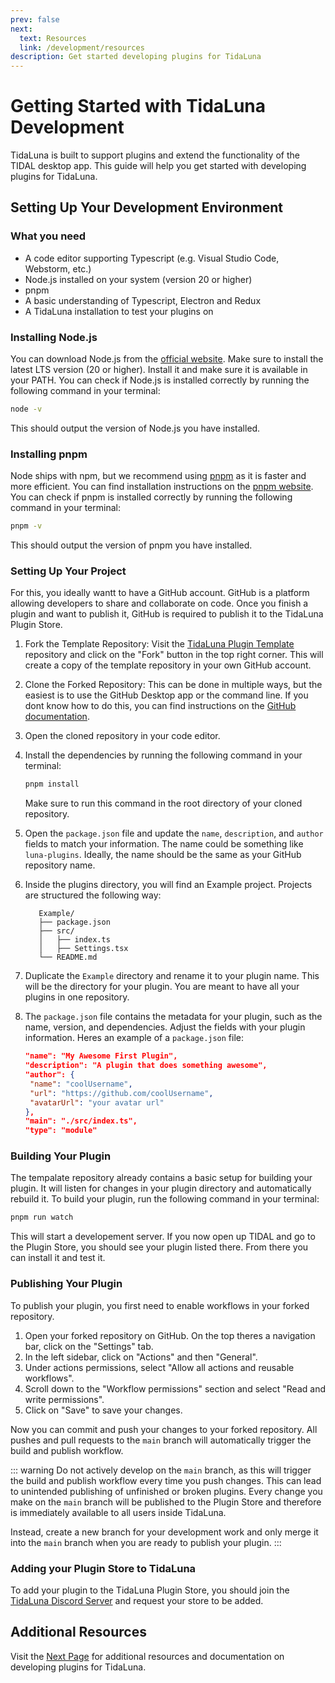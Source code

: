 ```yaml
---
prev: false
next:
  text: Resources
  link: /development/resources
description: Get started developing plugins for TidaLuna
---
```


# Getting Started with TidaLuna Development

TidaLuna is built to support plugins and extend the functionality of the TIDAL desktop app.
This guide will help you get started with developing plugins for TidaLuna.

## Setting Up Your Development Environment

### What you need

- A code editor supporting Typescript (e.g. Visual Studio Code, Webstorm, etc.)
- Node.js installed on your system (version 20 or higher)
- pnpm
- A basic understanding of Typescript, Electron and Redux
- A TidaLuna installation to test your plugins on

### Installing Node.js

You can download Node.js from the [official website](https://nodejs.org/). Make sure to install the latest LTS version (20 or higher).
Install it and make sure it is available in your PATH. You can check if Node.js is installed correctly by running the following command in your terminal:

```bash
node -v
```

This should output the version of Node.js you have installed.

### Installing pnpm

Node ships with npm, but we recommend using [pnpm](https://pnpm.io/) as it is faster and more efficient.
You can find installation instructions on the [pnpm website](https://pnpm.io/installation).
You can check if pnpm is installed correctly by running the following command in your terminal:

```bash
pnpm -v
```

This should output the version of pnpm you have installed.

### Setting Up Your Project

For this, you ideally wantt to have a GitHub account. GitHub is a platform allowing developers to share and collaborate on code.
Once you finish a plugin and want to publish it, GitHub is required to publish it to the TidaLuna Plugin Store.

1. Fork the Template Repository:
   Visit the [TidaLuna Plugin Template](https://github.com/Inrixia/luna-template) repository and click on the "Fork" button in the top right corner.
   This will create a copy of the template repository in your own GitHub account.
2. Clone the Forked Repository:
   This can be done in multiple ways, but the easiest is to use the GitHub Desktop app or the command line.
   If you dont know how to do this, you can find instructions on the [GitHub documentation](https://docs.github.com/en/get-started/quickstart/fork-a-repo).
3. Open the cloned repository in your code editor.
4. Install the dependencies by running the following command in your terminal:

   ```bash
   pnpm install
   ```

   Make sure to run this command in the root directory of your cloned repository.

5. Open the `package.json` file and update the `name`, `description`, and `author` fields to match your information. The name could be something like `luna-plugins`.
   Ideally, the name should be the same as your GitHub repository name.
6. Inside the plugins directory, you will find an Example project. Projects are structured the following way:

   ```
      Example/
      ├── package.json
      ├── src/
      │   ├── index.ts
      │   ├── Settings.tsx
      └── README.md
   ```

7. Duplicate the `Example` directory and rename it to your plugin name. This will be the directory for your plugin.
   You are meant to have all your plugins in one repository.

8. The `package.json` file contains the metadata for your plugin, such as the name, version, and dependencies. Adjust the fields with your plugin information.
   Heres an example of a `package.json` file:

   ```json
   "name": "My Awesome First Plugin",
   "description": "A plugin that does something awesome",
   "author": {
   	"name": "coolUsername",
   	"url": "https://github.com/coolUsername",
   	"avatarUrl": "your avatar url"
   },
   "main": "./src/index.ts",
   "type": "module"
   ```

### Building Your Plugin

The tempalate repository already contains a basic setup for building your plugin. It will listen for changes in your plugin directory and automatically rebuild it.
To build your plugin, run the following command in your terminal:

```bash
pnpm run watch
```

This will start a developement server. If you now open up TIDAL and go to the Plugin Store, you should see your plugin listed there. From there you can install it and test it.

### Publishing Your Plugin

To publish your plugin, you first need to enable workflows in your forked repository.

1. Open your forked repository on GitHub. On the top theres a navigation bar, click on the "Settings" tab.
2. In the left sidebar, click on "Actions" and then "General".
3. Under actions permissions, select "Allow all actions and reusable workflows".
4. Scroll down to the "Workflow permissions" section and select "Read and write permissions".
5. Click on "Save" to save your changes.

Now you can commit and push your changes to your forked repository. All pushes and pull requests to the `main` branch will automatically trigger the build and publish workflow.

::: warning
Do not actively develop on the `main` branch, as this will trigger the build and publish workflow every time you push changes.
This can lead to unintended publishing of unfinished or broken plugins. Every change you make on the `main` branch will be published to the Plugin Store and
therefore is immediately available to all users inside TidaLuna.

Instead, create a new branch for your development work and only merge it into the `main` branch when you are ready to publish your plugin.
:::

### Adding your Plugin Store to TidaLuna

To add your plugin to the TidaLuna Plugin Store, you should join the [TidaLuna Discord Server](https://discord.gg/jK3uHrJGx4) and request your store to be added.

## Additional Resources

Visit the [Next Page](/development/resources) for additional resources and documentation on developing plugins for TidaLuna.
